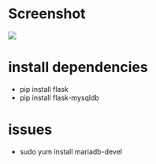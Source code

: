 # Screenshot
![](docs/screenshot.png)

# install dependencies
- pip install flask
- pip install flask-mysqldb

# issues
- sudo yum install mariadb-devel
